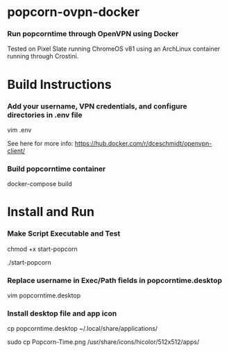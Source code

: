 # popcorn-ovpn-docker
### Run popcorntime through OpenVPN using Docker
Tested on Pixel Slate running ChromeOS v81 using an ArchLinux container running through Crostini.

# Build Instructions
### Add your username, VPN credentials, and configure directories in .env file
vim .env

See here for more info: https://hub.docker.com/r/dceschmidt/openvpn-client/

### Build popcorntime container
docker-compose build

# Install and Run
### Make Script Executable and Test
chmod +x start-popcorn

./start-popcorn

### Replace username in Exec/Path fields in popcorntime.desktop
vim popcorntime.desktop

### Install desktop file and app icon
cp popcorntime.desktop ~/.local/share/applications/

sudo cp Popcorn-Time.png /usr/share/icons/hicolor/512x512/apps/

